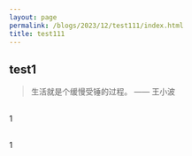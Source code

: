```yaml
---
layout: page
permalink: /blogs/2023/12/test111/index.html
title: test111
---
```


## test1

> 生活就是个缓慢受锤的过程。 —— 王小波

<br>1

<br>1
